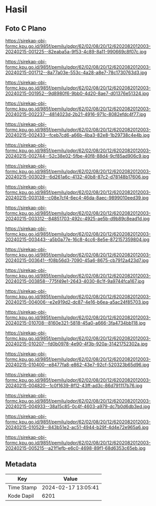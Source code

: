 # Hasil

## Foto C Plano

https://sirekap-obj-formc.kpu.go.id/985f/pemilu/pdpr/62/02/08/20/12/6202082012003-20240215-001225--82eaba5a-9f53-4c89-8a11-990669c8f07c.jpg

https://sirekap-obj-formc.kpu.go.id/985f/pemilu/pdpr/62/02/08/20/12/6202082012003-20240215-001712--8a77a03e-553c-4a28-a8e7-78c1730763d3.jpg

https://sirekap-obj-formc.kpu.go.id/985f/pemilu/pdpr/62/02/08/20/12/6202082012003-20240215-001952--9d8980f6-9bb0-4d20-8ae7-d01376e51324.jpg

https://sirekap-obj-formc.kpu.go.id/985f/pemilu/pdpr/62/02/08/20/12/6202082012003-20240215-002237--4814023d-2b21-4916-971c-8082efdc4f77.jpg

https://sirekap-obj-formc.kpu.go.id/985f/pemilu/pdpr/62/02/08/20/12/6202082012003-20240215-002433--fceb7cd6-a66b-4ba3-82e8-1b29738c4e4b.jpg

https://sirekap-obj-formc.kpu.go.id/985f/pemilu/pdpr/62/02/08/20/12/6202082012003-20240215-002744--52c38e02-5fbe-40f8-88d4-9cf85ad906c9.jpg

https://sirekap-obj-formc.kpu.go.id/985f/pemilu/pdpr/62/02/08/20/12/6202082012003-20240215-003029--6d261a6c-4132-40b8-87c2-d78148b17606.jpg

https://sirekap-obj-formc.kpu.go.id/985f/pemilu/pdpr/62/02/08/20/12/6202082012003-20240215-003138--c08e7cf4-6ec4-46da-8aec-9899010eed39.jpg

https://sirekap-obj-formc.kpu.go.id/985f/pemilu/pdpr/62/02/08/20/12/6202082012003-20240215-003312--84851703-492c-4925-ae5b-d9b89c8ead1d.jpg

https://sirekap-obj-formc.kpu.go.id/985f/pemilu/pdpr/62/02/08/20/12/6202082012003-20240215-003443--a5b0a77e-16c8-4cc6-8e5e-872157359804.jpg

https://sirekap-obj-formc.kpu.go.id/985f/pemilu/pdpr/62/02/08/20/12/6202082012003-20240215-003641--f08b56d3-7090-45a6-8675-cb7912a423d7.jpg

https://sirekap-obj-formc.kpu.go.id/985f/pemilu/pdpr/62/02/08/20/12/6202082012003-20240215-003858--775f49e1-2643-4030-8c1f-9a9744fca167.jpg

https://sirekap-obj-formc.kpu.go.id/985f/pemilu/pdpr/62/02/08/20/12/6202082012003-20240215-004006--e2e919d2-dc87-4e16-b6ea-a5ac24f85703.jpg

https://sirekap-obj-formc.kpu.go.id/985f/pemilu/pdpr/62/02/08/20/12/6202082012003-20240215-010708--8160e321-5818-45a0-a666-3fa4734bb118.jpg

https://sirekap-obj-formc.kpu.go.id/985f/pemilu/pdpr/62/02/08/20/12/6202082012003-20240215-010207--fd0b0978-4e90-4f3b-920a-31421752302a.jpg

https://sirekap-obj-formc.kpu.go.id/985f/pemilu/pdpr/62/02/08/20/12/6202082012003-20240215-010400--e8477fa8-e862-43e7-92cf-520323b65d96.jpg

https://sirekap-obj-formc.kpu.go.id/985f/pemilu/pdpr/62/02/08/20/12/6202082012003-20240215-004820--1c0f1639-8f12-43ff-ad3c-86d791117b76.jpg

https://sirekap-obj-formc.kpu.go.id/985f/pemilu/pdpr/62/02/08/20/12/6202082012003-20240215-004933--38a15c85-0c4f-4603-a979-dc7b0d6db3ed.jpg

https://sirekap-obj-formc.kpu.go.id/985f/pemilu/pdpr/62/02/08/20/12/6202082012003-20240215-010529--843b51e2-ac51-4944-b29f-4d4e72e965a6.jpg

https://sirekap-obj-formc.kpu.go.id/985f/pemilu/pdpr/62/02/08/20/12/6202082012003-20240215-005215--a21f1efb-e6c0-4698-89f1-68d6353c65eb.jpg


## Metadata

| Key        | Value               |
| ---------- | ------------------- |
| Time Stamp | 2024-02-17 13:05:41 |
| Kode Dapil | 6201                |



